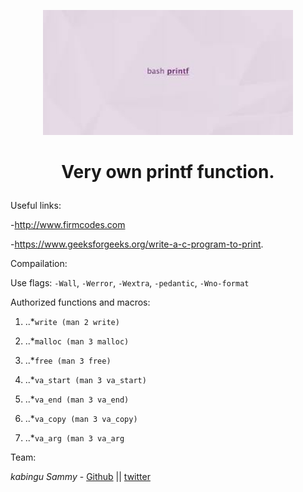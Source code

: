 <p align="center">

  <img src="images.jpg" width="400\"/>

<br>


<h1><p align="center">Very own printf function.</h1></p></font>




Useful links:

-http://www.firmcodes.com

-https://www.geeksforgeeks.org/write-a-c-program-to-print.


Compailation:

Use flags: `-Wall`, `-Werror`, `-Wextra`, `-pedantic`, `-Wno-format`


Authorized functions and macros:

1. ..*``write (man 2 write)``

2. ..*``malloc (man 3 malloc)``
3. ..*``free (man 3 free)``
4. ..*``va_start (man 3 va_start)``
5. ..*``va_end (man 3 va_end)``
6. ..*``va_copy (man 3 va_copy)``
7. ..*``va_arg (man 3 va_arg``



Team:

*kabingu Sammy* - [Github](https://github.com/kabingusam) || [twitter](https://twitter.com/Kabingusammy)